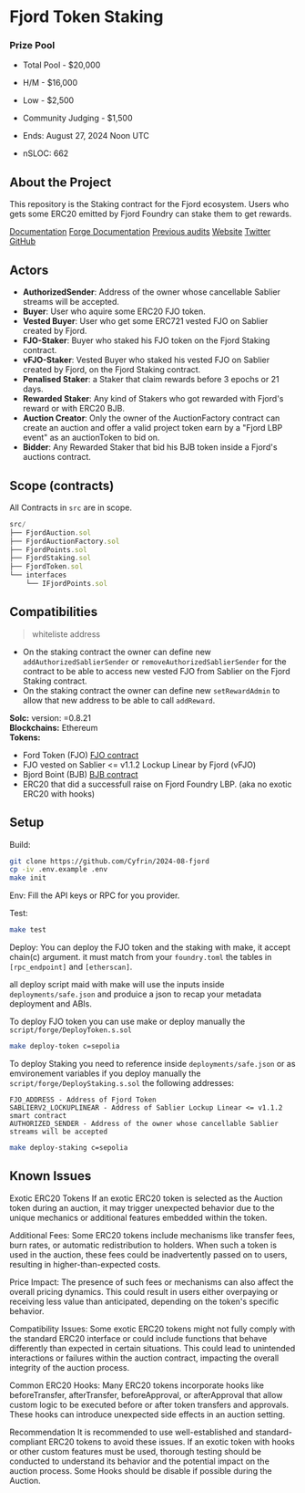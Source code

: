 # Fjord Token Staking

### Prize Pool

- Total Pool - $20,000
- H/M -  $16,000
- Low - $2,500
- Community Judging - $1,500

- Ends: August 27, 2024 Noon UTC

- nSLOC: 662

[//]: # (contest-details-open)

## About the Project

This repository is the Staking contract for the Fjord ecosystem. Users who gets some ERC20 emitted by Fjord Foundry can stake them to get rewards.

[Documentation](https://help.fjordfoundry.com/fjord-foundry-docs)
[Forge Documentation](/docs/)
[Previous audits](/docs/audit/)
[Website](https://www.fjordfoundry.com/)
[Twitter](https://x.com/FjordFoundry)
[GitHub](https://github.com/marigoldlabs)

## Actors

- __AuthorizedSender__: Address of the owner whose cancellable Sablier streams will be accepted.
- __Buyer__: User who aquire some ERC20 FJO token.
- __Vested Buyer__: User who get some ERC721 vested FJO on Sablier created by Fjord.
- __FJO-Staker__: Buyer who staked his FJO token on the Fjord Staking contract.
- __vFJO-Staker__: Vested Buyer who staked his vested FJO on Sablier created by Fjord, on the Fjord Staking contract.
- __Penalised Staker__: a Staker that claim rewards before 3 epochs or 21 days.
- __Rewarded Staker__: Any kind of Stakers who got rewarded with Fjord's reward or with ERC20 BJB.
- __Auction Creator__: Only the owner of the AuctionFactory contract can create an auction and offer a valid project token earn by a "Fjord LBP event" as an auctionToken to bid on.
- __Bidder__: Any Rewarded Staker that bid his BJB token inside a Fjord's auctions contract.

[//]: # (contest-details-close)

[//]: # (scope-open)

## Scope (contracts)

All Contracts in `src` are in scope.

```js
src/
├── FjordAuction.sol
├── FjordAuctionFactory.sol
├── FjordPoints.sol
├── FjordStaking.sol
├── FjordToken.sol
└── interfaces
    └── IFjordPoints.sol
```

## Compatibilities

> whiteliste address
-  On the staking contract the owner can define new `addAuthorizedSablierSender` or `removeAuthorizedSablierSender` for the contract to be able to access new vested FJO from Sablier on the Fjord Staking contract.
- On the staking contract the owner can define new `setRewardAdmin` to allow that new address to be able to call `addReward`.

__Solc:__ version: =0.8.21  
__Blockchains:__ Ethereum  
__Tokens:__
- Ford Token (FJO) [FJO contract](/src/FjordToken.sol)
- FJO vested on Sablier <= v1.1.2 Lockup Linear by Fjord (vFJO)
- Bjord Boint (BJB) [BJB contract](/src/FjordPoints.sol)
- ERC20 that did a successfull raise on Fjord Foundry LBP. (aka no exotic ERC20 with hooks)


[//]: # (scope-close)

[//]: # (getting-started-open)

## Setup

Build:
```bash
git clone https://github.com/Cyfrin/2024-08-fjord
cp -iv .env.example .env
make init
```

Env:
Fill the API keys or RPC for you provider.

Test:
```bash
make test
```

Deploy:
You can deploy the FJO token and the staking with make, it accept chain(c) argument.
it must match from your `foundry.toml` the tables in `[rpc_endpoint]` and `[etherscan]`.

all deploy script maid with make will use the inputs inside `deployments/safe.json` and produice a json to recap your metadata deployment and ABIs.


To deploy FJO token you can use make or deploy manually the `script/forge/DeployToken.s.sol`
```bash
make deploy-token c=sepolia
```

To deploy Staking you need to reference inside `deployments/safe.json` or as emvironement variables if you deploy manually the `script/forge/DeployStaking.s.sol` the following addresses:
```
FJO_ADDRESS - Address of Fjord Token
SABLIERV2_LOCKUPLINEAR - Address of Sablier Lockup Linear <= v1.1.2 smart contract
AUTHORIZED_SENDER - Address of the owner whose cancellable Sablier streams will be accepted
```

```bash
make deploy-staking c=sepolia
```

[//]: # (getting-started-close)

[//]: # (known-issues-open)

## Known Issues

Exotic ERC20 Tokens
If an exotic ERC20 token is selected as the Auction token during an auction, it may trigger unexpected behavior due to the unique mechanics or additional features embedded within the token.

Additional Fees: Some ERC20 tokens include mechanisms like transfer fees, burn rates, or automatic redistribution to holders. When such a token is used in the auction, these fees could be inadvertently passed on to users, resulting in higher-than-expected costs.

Price Impact: The presence of such fees or mechanisms can also affect the overall pricing dynamics. This could result in users either overpaying or receiving less value than anticipated, depending on the token's specific behavior.

Compatibility Issues: Some exotic ERC20 tokens might not fully comply with the standard ERC20 interface or could include functions that behave differently than expected in certain situations. This could lead to unintended interactions or failures within the auction contract, impacting the overall integrity of the auction process.

Common ERC20 Hooks: Many ERC20 tokens incorporate hooks like beforeTransfer, afterTransfer, beforeApproval, or afterApproval that allow custom logic to be executed before or after token transfers and approvals. These hooks can introduce unexpected side effects in an auction setting. 

Recommendation
It is recommended to use well-established and standard-compliant ERC20 tokens to avoid these issues. If an exotic token with hooks or other custom features must be used, thorough testing should be conducted to understand its behavior and the potential impact on the auction process. Some Hooks should be disable if possible during the Auction.

[//]: # (known-issues-close)
